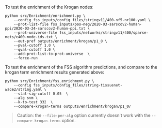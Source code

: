 

To test the enrichment of the Krogan nodes:
```
python src/Enrichment/enrichment.py \
    --config fss_inputs/config_files/stringv11/400-nf5-nr100.yaml \
    --prot-list-file fss_inputs/pos-neg/2020-03-sarscov2-human-ppi/2020-03-24-sarscov2-human-ppi.txt \
    --prot-universe-file fss_inputs/networks/stringv11/400/sparse-nets/c400-node-ids.txt \
    --out-pref outputs/enrichment/krogan/p1_0 \
    --pval-cutoff 1.0 \
    --qval-cutoff 1.0 \
    --add-prot-list-to-prot-universe  \
    --force-run
```

To test the enrichment of the FSS algorithm predictions, and compare to the krogan term enrichment results generated above:
```
python src/Enrichment/fss_enrichment.py \
    --config fss_inputs/config_files/string-tissuenet-wace2/string.yaml \
    --stat-sig-cutoff 0.05  \
    --alg svm \
    --k-to-test 332  \
    --compare-krogan-terms outputs/enrichment/krogan/p1_0/
```

> Caution: the `--file-per-alg` option currently doesn't work with the `--compare-krogan-terms` option.
